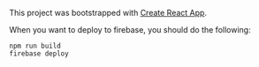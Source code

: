 This project was bootstrapped with [Create React App](https://github.com/facebook/create-react-app).

When you want to deploy to firebase, you should do the following:

```
npm run build
firebase deploy
```
